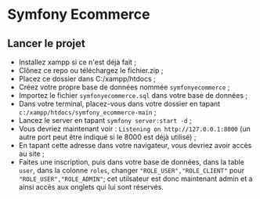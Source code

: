 # Symfony Ecommerce
## Lancer le projet 
- Installez xampp si ce n'est déjà fait ;
- Clônez ce repo ou téléchargez le fichier.zip ;
- Placez ce dossier dans C:/xampp/htdocs ;
- Créez votre propre base de données nommée `symfonyecommerce` ;
- Importez le fichier `symfonyecommerce.sql` dans votre base de données ;
- Dans votre terminal, placez-vous dans votre dossier en tapant `c:/xampp/htdocs/symfony_ecommerce-main` ;
- Lancez le server en tapant `symfony server:start -d` ;
- Vous devriez maintenant voir : `Listening on http://127.0.0.1:8000` (un autre port peut être indiqué si le 8000 est déjà utilisé) ;
- En tapant cette adresse dans votre navigateur, vous devriez avoir accès au site ;
- Faites une inscription, puis dans votre base de données, dans la table `user`, dans la colonne `roles`, changer `"ROLE_USER","ROLE_CLIENT"` pour `"ROLE_USER","ROLE_ADMIN"`; cet utilsateur est donc maintenant admin et a ainsi accès aux onglets qui lui sont réservés.
